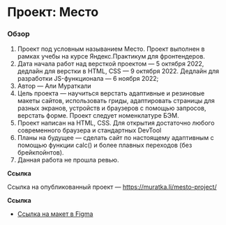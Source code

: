 # Проект: Место

### Обзор

1. Проект под условным называнием Место. Проект выполнен в рамках учебы на курсе Яндекс.Практикум для фронтендеров.
2. Дата начала работ над версткой проектом — 5 октября 2022, дедлайн для верстки в HTML, CSS — 9 октября 2022.
   Дедлайн для разработки JS-функционала — 6 ноября 2022;
3. Автор — Али Мураткали
4. Цель проекта — научиться верстать адаптивные и резиновые макеты сайтов, использовать гриды, адаптировать страницы для разных экранов, устройств и браузеров с помощью запросов, верстать формe. Проект следует номенклатуре БЭМ.
5. Проект написан на HTML, CSS. Для открытия достаточно любого современного браузера и стандартных DevTool
6. Планы на будущее — сделать сайт по настоящему адаптивным с помощью функции calc() и более плавных переходов (без брейкпойнтов).
7. Данная работа не прошла ревью.

**Ссылка**

Ссылка на опубликованный проект — https://muratka.li/mesto-project/

**Ссылка**

- [Ссылка на макет в Figma]()
